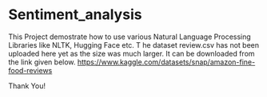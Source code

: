 ﻿# Sentiment_analysis
 This Project demostrate how to use various Natural Language Processing Libraries like NLTK, Hugging Face etc.
 T
 he dataset review.csv has not been uploaded here yet as the size was much larger. It can be downloaded from the link given below.
 https://www.kaggle.com/datasets/snap/amazon-fine-food-reviews
 
 Thank You!
